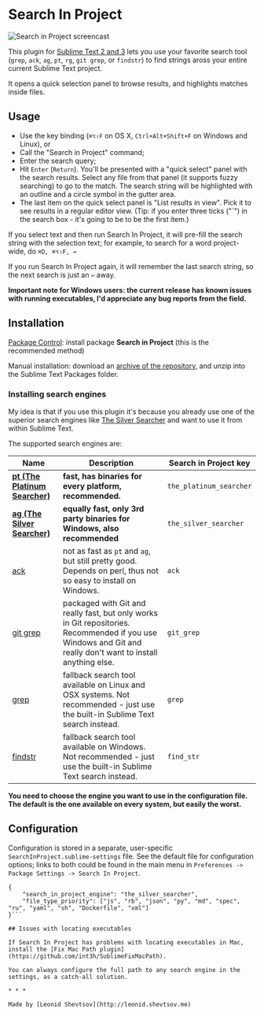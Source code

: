 # Search In Project

![Search in Project screencast](https://raw.githubusercontent.com/leonid-shevtsov/SearchInProject_SublimeText/screencast/screencast.gif)

This plugin for [Sublime Text 2 and 3](http://www.sublimetext.com/) lets you use your favorite search tool (`grep`, `ack`, `ag`, `pt`, `rg`, `git grep`, or `findstr`) to find strings aross your entire current Sublime Text project.

It opens a quick selection panel to browse results, and highlights matches inside files.

## Usage

* Use the key binding (`⌘⌥⇧F` on OS X, `Ctrl+Alt+Shift+F` on Windows and Linux), or
* Call the "Search in Project" command;
* Enter the search query;
* Hit `Enter` (`Return`). You'll be presented with a "quick select" panel with the search results. Select any file from that panel (it supports fuzzy searching) to go to the match. The search string will be highlighted with an outline and a circle symbol in the gutter area.
* The last item on the quick select panel is "List results in view". Pick it to see results in a regular editor view. (Tip: if you enter three ticks ("`") in the search box - it's going to be to be the first item.)

If you select text and then run Search In Project, it will pre-fill the search string with the selection text; for example, to search for a word project-wide, do `⌘D, ⌘⌥⇧F, ↩`

If you run Search In Project again, it will remember the last search string, so the next search is just an `↩` away.

**Important note for Windows users: the current release has known issues with running executables, I'd appreciate any bug reports from the field.**

## Installation

[Package Control](http://sublime.wbond.net): install package **Search in Project** (this is the recommended method)

Manual installation: download an [archive of the repository](https://github.com/leonid-shevtsov/SearchInProject_SublimeText/archive/master.zip), and unzip into the Sublime Text Packages folder.

### Installing search engines

My idea is that if you use this plugin it's because you already use one of the superior search engines like [The Silver Searcher](https://github.com/ggreer/the_silver_searcher) and want to use it from within Sublime Text.

The supported search engines are:

Name | Description | Search in Project key 
---- | ----------- | ---------------------
**[pt (The Platinum Searcher)](https://github.com/monochromegane/the_platinum_searcher)** | **fast, has binaries for every platform, recommended.** | `the_platinum_searcher`
**[ag (The Silver Searcher)](http://geoff.greer.fm/ag/)** | **equally fast, only 3rd party binaries for Windows, also recommended** | `the_silver_searcher`
[ack](http://beyondgrep.com/) | not as fast as `pt` and `ag`, but still pretty good. Depends on perl, thus not so easy to install on Windows. | `ack`
[git grep](http://git-scm.com/docs/git-grep) | packaged with Git and really fast, but only works in Git repositories. Recommended if you use Windows and Git and really don't want to install anything else. | `git_grep`
[grep](https://en.wikipedia.org/wiki/Grep) | fallback search tool available on Linux and OSX systems. Not recommended - just use the built-in Sublime Text search instead. | `grep`
[findstr](https://technet.microsoft.com/en-us/library/Bb490907.aspx) | fallback search tool available on Windows. Not recommended - just use the built-in Sublime Text search instead. | `find_str`

**You need to choose the engine you want to use in the configuration file. The default is the one available on every system, but easily the worst.**

## Configuration

Configuration is stored in a separate, user-specific `SearchInProject.sublime-settings` file. See the default file for configuration options; links to both could be
found in the main menu in `Preferences -> Package Settings -> Search In Project`.

```
{
	"search_in_project_engine": "the_silver_searcher",
	"file_type_priority": ["js", "rb", "json", "py", "md", "spec", "ru", "yaml", "sh", "Dockerfile", "xml"]
}```

## Issues with locating executables

If Search In Project has problems with locating executables in Mac, install the [Fix Mac Path plugin](https://github.com/int3h/SublimeFixMacPath).

You can always configure the full path to any search engine in the settings, as a catch-all solution.

* * *

Made by [Leonid Shevtsov](http://leonid.shevtsov.me)
